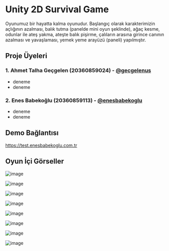 # Unity 2D Survival Game

Oyunumuz bir hayatta kalma oyunudur. Başlangıç olarak karakterimizin açlığının azalması, balık tutma (panelde mini oyun şeklinde), ağaç kesme, odunlar ile ateş yakma, ateşte balık pişirme, çalıların arasına girince canının azalması ve yavaşlaması, yemek yeme arayüzü (paneli) yapılmıştır.

## Proje Üyeleri
### 1. Ahmet Talha Geçgelen (20360859024) - [@gecgelenus](https://github.com/gecgelenus)
  - deneme
  - deneme
### 2. Enes Babekoğlu (20360859113) - [@enesbabekoglu](https://github.com/enesbabekoglu)
  - deneme
  - deneme

## Demo Bağlantısı
https://test.enesbabekoglu.com.tr

## Oyun İçi Görseller

![image](https://github.com/user-attachments/assets/aab182a4-8a4d-4380-b6a0-b539153e0d38)

![image](https://github.com/user-attachments/assets/a579428c-9faf-4818-834e-ddca11e84567)

![image](https://github.com/user-attachments/assets/e29e94d4-ba1d-4aaf-af8b-6d450775ec68)

![image](https://github.com/user-attachments/assets/55b07362-a277-4416-87a5-c027c30dc457)

![image](https://github.com/user-attachments/assets/61de84b6-2fac-4e53-8672-fe82ccdca69a)

![image](https://github.com/user-attachments/assets/0724258b-469f-44a6-84f7-e81a7793247d)

![image](https://github.com/user-attachments/assets/73dd3ea3-23dc-404b-a07b-bb43a3533ff8)

![image](https://github.com/user-attachments/assets/bbca4d18-dca1-4c0c-b7f4-b385acb1e2f3)
